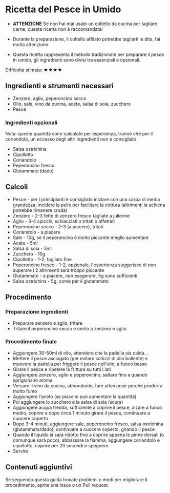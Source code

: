 # Ricetta del Pesce in Umido

- **ATTENZIONE** Se non hai mai usato un coltello da cucina per tagliare carne, questa ricetta non è raccomandata!
- Durante la preparazione, il coltello affilato potrebbe tagliarti le dita, fai molta attenzione.

- Questa ricetta rappresenta il metodo tradizionale per preparare il pesce in umido, gli ingredienti sono divisi tra essenziali e opzionali.

Difficoltà stimata: ★★★★

## Ingredienti e strumenti necessari

- Zenzero, aglio, peperoncino secco
- Olio, sale, vino da cucina, aceto, salsa di soia, zucchero
- Pesce

### Ingredienti opzionali

Nota: queste quantità sono calcolate per esperienza, tranne che per il coriandolo, un eccesso degli altri ingredienti non è consigliato

- Salsa ostrichina
- Cipollotto
- Coriandolo
- Peperoncino fresco
- Glutammato (dado)

## Calcoli

* Pesce - per i principianti è consigliato iniziare con una carpa di media grandezza, incidere la pelle per facilitare la cottura (altrimenti la schiena potrebbe rimanere cruda)
* Zenzero - 2-3 fette di zenzero fresco tagliate a julienne
* Aglio - 3-4 spicchi, schiacciati o tritati o affettati
* Peperoncino secco - 2-3 (a piacere), tritati
* Coriandolo - a piacere
* Sale - 10g, se il peperoncino è molto piccante meglio aumentare
* Aceto - 5ml
* Salsa di soia - 5ml
* Zucchero - 10g
* Cipollotto - 1-2, tagliato fine
* Peperoncino fresco - 1-2, opzionale, l'esperienza suggerisce di non superare i 2 altrimenti sarà troppo piccante
* Glutammato - a piacere, non esagerare, 5g sono sufficienti
* Salsa ostrichina - 5g, come per il glutammato

## Procedimento

### Preparazione ingredienti

* Preparare zenzero e aglio, tritare
* Tritare il peperoncino secco e unirlo a zenzero e aglio

### Procedimento finale

* Aggiungere 30-50ml di olio, attendere che la padella sia calda...
* Mettere il pesce asciugato (per evitare schizzi di olio bollente) e muovere la padella per friggere il pesce nell'olio, a fuoco basso
* Girare il pesce e ripetere la frittura su tutti i lati
* Aggiungere zenzero, aglio e peperoncino, saltare fino a quando sprigionano aroma
* Versare il vino da cucina, abbondante, fare attenzione perché produrrà molto fumo
* Aggiungere l'aceto (se piace si può aumentare la quantità)
* Poi aggiungere lo zucchero e la salsa di soia (scura)
* Aggiungere acqua fredda, sufficiente a coprire il pesce, alzare a fuoco medio, coprire e dopo circa 1 minuto girare il pesce, continuare a cuocere coperto
* Dopo 3-4 minuti, aggiungere sale, peperoncino fresco, salsa ostrichina (glutammato/dado), continuare a cuocere coperto, girando il pesce
* Quando il liquido si sarà ridotto fino a coprire appena le pinne dorsali (o comunque sarà poco), abbassare la fiamma, aggiungere coriandolo e cipollotto, coprire per 20 secondi e spegnere
* Servire

## Contenuti aggiuntivi

Se seguendo questa guida trovate problemi o modi per migliorare il procedimento, aprite una Issue o un Pull request.
